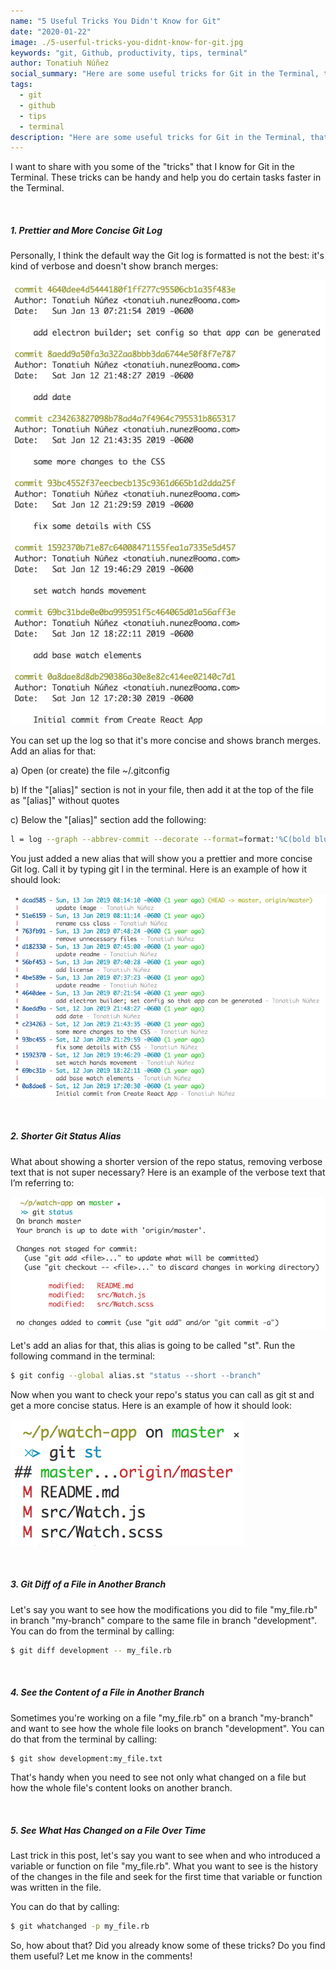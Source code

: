 ```yaml
---
name: "5 Useful Tricks You Didn't Know for Git"
date: "2020-01-22"
image: ./5-userful-tricks-you-didnt-know-for-git.jpg
keywords: "git, Github, productivity, tips, terminal"
author: Tonatiuh Núñez
social_summary: "Here are some useful tricks for Git in the Terminal, that will help you to speed up sbashome tasks. Check them out!"
tags:
  - git
  - github
  - tips
  - terminal
description: "Here are some useful tricks for Git in the Terminal, that will help you to speed up some tasks. Check them out!"
---
```

I want to share with you some of the "tricks" that I know for Git in the Terminal. These tricks can be handy and help you do certain tasks faster in the Terminal.

</br>

##### 1. Prettier and More Concise Git Log  

Personally, I think the default way the Git log is formatted is not the best: it's kind of verbose and doesn't show branch merges:

![Git log](./git_log.png "Git Log")

You can set up the log so that it's more concise and shows branch merges. Add an alias for that:

a) Open (or create) the file ~/.gitconfig 

b) If the "[alias]" section is not in your file, then add it at the top of the file as "[alias]" without quotes

c) Below the "[alias]" section add the following:

```bash
l = log --graph --abbrev-commit --decorate --format=format:'%C(bold blue)%h%C(reset) - %C(bold cyan)%aD%C(reset) %C(bold green)(%ar)%C(reset)%C(bold yellow)%d%C(reset)%n''          %C(     13 white)%s%C(reset) %C(dim white)- %an%C(reset)'
```

You just added a new alias that will show you a prettier and more concise Git log. Call it by typing git l in the terminal. Here is an example of how it should look:

![Git log formatted](./git_log_formatted.png "Git Log formatted")

</br>

##### 2. Shorter Git Status Alias  

What about showing a shorter version of the repo status, removing verbose text that is not super necessary? Here is an example of the verbose text that I’m referring to: 

![Git status](./git_status.png "Git status")

Let's add an alias for that, this alias is going to be called "st". Run the following command in the terminal:

```bash
$ git config --global alias.st "status --short --branch"
```

Now when you want to check your repo's status you can call as git st and get a more concise status. Here is an example of how it should look:


![Git status alias](./git_status_alias.png "Git status alias")

</br>

##### 3. Git Diff of a File in Another Branch  

Let's say you want to see how the modifications you did to file "my_file.rb" in branch "my-branch" compare to the same file in branch "development". You can do from the terminal by calling:

```bash
$ git diff development -- my_file.rb
```

</br>

##### 4. See the Content of a File in Another Branch  

Sometimes you're working on a file "my_file.rb" on a branch "my-branch" and want to see how the whole file looks on branch "development". You can do that from the terminal by calling:

```bash
$ git show development:my_file.txt
```
That's handy when you need to see not only what changed on a file but how the whole file's content looks on another branch.

</br>

##### 5. See What Has Changed on a File Over Time  

Last trick in this post, let's say you want to see when and who introduced a variable or function on file "my_file.rb". What you want to see is the history of the changes in the file and seek for the first time that variable or function was written in the file.

You can do that by calling:

```bash
$ git whatchanged -p my_file.rb
```

So, how about that? Did you already know some of these tricks? Do you find them useful? Let me know in the comments!